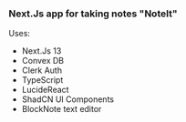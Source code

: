 ### Next.Js app for taking notes "NoteIt"

Uses:
- Next.Js 13
- Convex DB
- Clerk Auth
- TypeScript
- LucideReact
- ShadCN UI Components
- BlockNote text editor